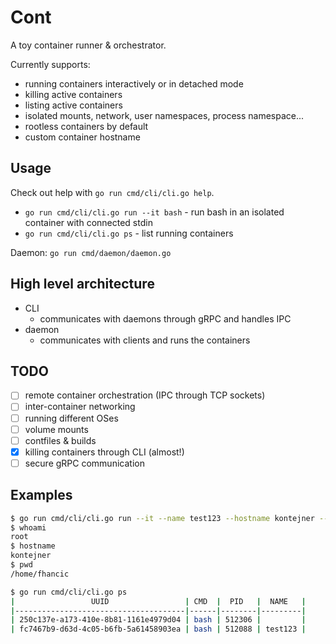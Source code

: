 # Cont

A toy container runner & orchestrator.

Currently supports:

* running containers interactively or in detached mode
* killing active containers
* listing active containers
* isolated mounts, network, user namespaces, process namespace...
* rootless containers by default
* custom container hostname

## Usage

Check out help with `go run cmd/cli/cli.go help`.

* `go run cmd/cli/cli.go run --it bash` - run bash in an isolated container with connected stdin
* `go run cmd/cli/cli.go ps` - list running containers

Daemon: `go run cmd/daemon/daemon.go`

## High level architecture

* CLI
    * communicates with daemons through gRPC and handles IPC
* daemon
    * communicates with clients and runs the containers

## TODO

* [ ] remote container orchestration (IPC through TCP sockets)
* [ ] inter-container networking
* [ ] running different OSes
* [ ] volume mounts
* [ ] contfiles & builds
* [x] killing containers through CLI (almost!)
* [ ] secure gRPC communication

## Examples

```bash
$ go run cmd/cli/cli.go run --it --name test123 --hostname kontejner --workdir /home/fhancic bash
$ whoami
root
$ hostname
kontejner
$ pwd
/home/fhancic

```

```bash
$ go run cmd/cli/cli.go ps
|                 UUID                 | CMD  |  PID   |  NAME   |
|--------------------------------------|------|--------|---------|
| 250c137e-a173-410e-8b81-1161e4979d04 | bash | 512306 |         |
| fc7467b9-d63d-4c05-b6fb-5a61458903ea | bash | 512088 | test123 |
```